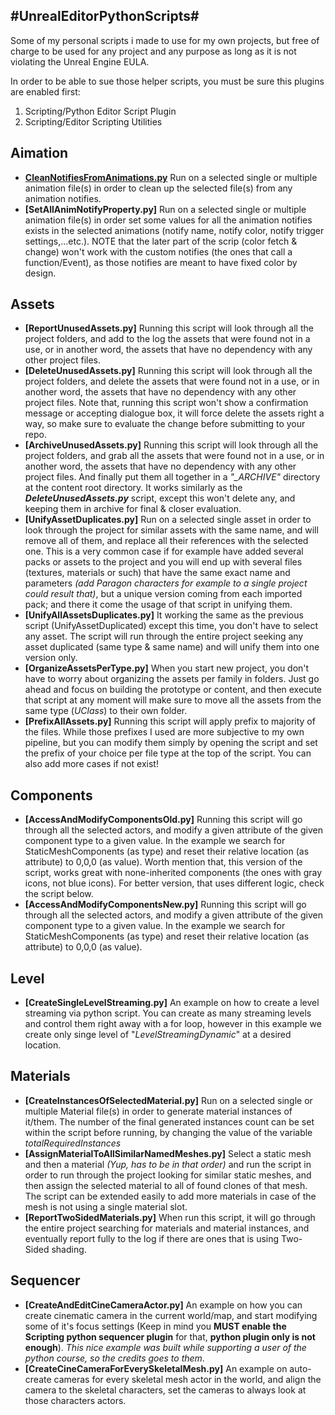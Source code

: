 #UnrealEditorPythonScripts#
---------------------------------------------------


Some of my personal scripts i made to use for my own projects, but free of charge to be used for any project and any purpose as long as it is not violating the Unreal Engine EULA.

In order to be able to sue those helper scripts, you must be sure this plugins are enabled first:

1. Scripting/Python Editor Script Plugin
2. Scripting/Editor Scripting Utilities


## Aimation ##

- **[CleanNotifiesFromAnimations.py](https://github.com/ang8myt/UnrealEditorPythonScripts/Animation/CleanNotifiesFromAnimations.py)** Run on a selected single or multiple animation file(s) in order to clean up the selected file(s) from any animation notifies.
- **[SetAllAnimNotifyProperty.py]** Run on a selected single or multiple animation file(s) in order set some values for all the animation notifies exists in the selected animations (notify name, notify color, notify trigger settings,...etc.). NOTE that the later part of the scrip (color fetch & change) won't work with the custom notifies (the ones that call a function/Event), as those notifies are meant to have fixed color by design.

## Assets ##

- **[ReportUnusedAssets.py]** Running this script will look through all the project folders, and add to the log the assets that were found not in a use, or in another word, the assets that have no dependency with any other project files.
- **[DeleteUnusedAssets.py]** Running this script will look through all the project folders, and delete the assets that were found not in a use, or in another word, the assets that have no dependency with any other project files. Note that, running this script won't show a confirmation message or accepting dialogue box, it will force delete the assets right a way, so make sure to evaluate the change before submitting to your repo.
- **[ArchiveUnusedAssets.py]** Running this script will look through all the project folders, and grab all the assets that were found not in a use, or in another word, the assets that have no dependency with any other project files. And finally put them all together in a *"_ARCHIVE"* directory at the content root directory. It works similarly as the ***DeleteUnusedAssets.py*** script, except this won't delete any, and keeping them in archive for final & closer evaluation.
- **[UnifyAssetDuplicates.py]** Run on a selected single asset in order to look through the project for similar assets with the same name, and will remove all of them, and replace all their references with the selected one. This is a very common case if for example have added several packs or assets to the project and you will end up with several files (textures, materials or such) that have the same exact name and parameters *(add Paragon characters for example to a single project could result that)*, but a unique version coming from each imported pack; and there it come the usage of that script in unifying them.
- **[UnifyAllAssetsDuplicates.py]** It working the same as the previous script (UnifyAssetDuplicated) except this time, you don't have to select any asset. The script will run through the entire project seeking any asset duplicated (same type & same name) and will unify them into one version only.
- **[OrganizeAssetsPerType.py]** When you start new project, you don't have to worry about organizing the assets per family in folders. Just go ahead and focus on building the prototype or content, and then execute that script at any moment will make sure to move all the assets from the same type (*UClass*) to their own folder.
- **[PrefixAllAssets.py]** Running this script will apply prefix to majority of the files. While those prefixes I used are more subjective to my own pipeline, but you can modify them simply by opening the script and set the prefix of your choice per file type at the top of the script. You can also add more cases if not exist!

## Components ##

- **[AccessAndModifyComponentsOld.py]** Running this script will go through all the selected actors, and modify a given attribute of the given component type to a given value. In the example we search for StaticMeshComponents (as type) and reset their relative location (as attribute) to 0,0,0 (as value).
Worth mention that, this version of the script, works great with none-inherited components (the ones with gray icons, not blue icons). For better version, that uses different logic, check the script below.
- **[AccessAndModifyComponentsNew.py]** Running this script will go through all the selected actors, and modify a given attribute of the given component type to a given value. In the example we search for StaticMeshComponents (as type) and reset their relative location (as attribute) to 0,0,0 (as value).

## Level ##
- **[CreateSingleLevelStreaming.py]** An example on how to create a level streaming via python script. You can create as many streaming levels and control them right away with a for loop, however in this example we create only singe level of "*LevelStreamingDynamic*" at a desired location.

## Materials ##
- **[CreateInstancesOfSelectedMaterial.py]** Run on a selected single or multiple Material file(s) in order to generate material instances of it/them. The number of the final generated instances count can be set within the script before running, by changing the value of the variable *totalRequiredInstances*
- **[AssignMaterialToAllSimilarNamedMeshes.py]** Select a static mesh and then a material *(Yup, has to be in that order)* and run the script in order to run through the project looking for similar static meshes, and then assign the selected material to all of found clones of that mesh. The script can be extended easily to add more materials in case of the mesh is not using a single material slot.
- **[ReportTwoSidedMaterials.py]** When run this script, it will go through the entire project searching for materials and material instances, and eventually report fully to the log if there are ones that is using Two-Sided shading.

## Sequencer ##
- **[CreateAndEditCineCameraActor.py]** An example on how you can create cinematic camera in the current world/map, and start modifying some of it's focus settings (Keep in mind you **MUST enable the Scripting python sequencer plugin** for that, **python plugin only is not enough**).
*This nice example was built while supporting a user of the python course, so the credits goes to them*.
- **[CreateCineCameraForEverySkeletalMesh.py]** An example on auto-create cameras for every skeletal mesh actor in the world, and align the camera to the skeletal characters, set the cameras to always look at those characters actors.


